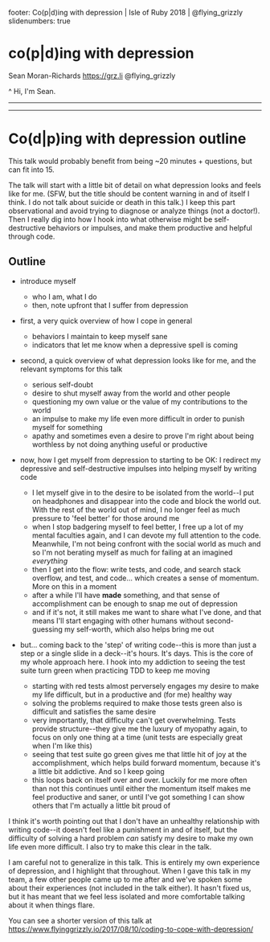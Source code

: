 footer: Co(p|d)ing with depression | Isle of Ruby 2018 | @flying_grizzly
slidenumbers: true


# co(p|d)ing with depression

Sean Moran-Richards
https://grz.li
@flying_grizzly

^ Hi, I'm Sean.


---


---



# Co(d|p)ing with depression outline

This talk would probably benefit from being ~20 minutes + questions, but can fit into 15.

The talk will start with a little bit of detail on what depression looks and feels like for me. (SFW, but the title should be content warning in and of itself I think. I do not talk about suicide or death in this talk.) I keep this part observational and avoid trying to diagnose or analyze things (not a doctor!). Then I really dig into how I hook into what otherwise might be self-destructive behaviors or impulses, and make them productive and helpful through code.

## Outline

- introduce myself
  - who I am, what I do
  - then, note upfront that I suffer from depression

- first, a very quick overview of how I cope in general
  - behaviors I maintain to keep myself sane
  - indicators that let me know when a depressive spell is coming

- second, a quick overview of what depression looks like for me, and the relevant symptoms for this talk
  - serious self-doubt
  - desire to shut myself away from the world and other people
  - questioning my own value or the value of my contributions to the world
  - an impulse to make my life even more difficult in order to punish myself for something
  - apathy and sometimes even a desire to prove I'm right about being worthless by not doing anything useful or productive

- now, how I get myself from depression to starting to be OK: I redirect my depressive and self-destructive impulses into helping myself by writing code
  - I let myself give in to the desire to be isolated from the world--I put on headphones and disappear into the code and block the world out. With the rest of the world out of mind, I no longer feel as much pressure to 'feel better' for those around me
  - when I stop badgering myself to feel better, I free up a lot of my mental faculties again, and I can devote my full attention to the code. Meanwhile, I'm not being confront with the social world as much and so I'm not berating myself as much for failing at an imagined *everything*
  - then I get into the flow: write tests, and code, and search stack overflow, and test, and code... which creates a sense of momentum. More on this in a moment
  - after a while I'll have **made** something, and that sense of accomplishment can be enough to snap me out of depression
  - and if it's not, it still makes me want to share what I've done, and that means I'll start engaging with other humans without second-guessing my self-worth, which also helps bring me out

- but... coming back to the 'step' of writing code--this is more than just a step or a single slide in a deck--it's hours. It's days. This is the core of my whole approach here. I hook into my addiction to seeing the test suite turn green when practicing TDD to keep me moving
  - starting with red tests almost perversely engages my desire to make my life difficult, but in a productive and (for me) healthy way
  - solving the problems required to make those tests green also is difficult and satisfies the same desire
  - very importantly, that difficulty can't get overwhelming. Tests provide structure--they give me the luxury of myopathy again, to focus on only one thing at a time (unit tests are especially great when I'm like this)
  - seeing that test suite go green gives me that little hit of joy at the accomplishment, which helps build forward momentum, because it's a little bit addictive. And so I keep going
  - this loops back on itself over and over. Luckily for me more often than not this continues until either the momentum itself makes me feel productive and saner, or until I've got something I can show others that I'm actually a little bit proud of

I think it's worth pointing out that I don't have an unhealthy relationship with writing code--it doesn't feel like a punishment in and of itself, but the difficulty of solving a hard problem *can* satisfy my desire to make my own life even more difficult. I also try to make this clear in the talk.

I am careful not to generalize in this talk. This is entirely my own experience of depression, and I highlight that throughout. When I gave this talk in my team, a few other people came up to me after and we've spoken some about their experiences (not included in the talk either). It hasn't fixed us, but it has meant that we feel less isolated and more comfortable talking about it when things flare.

You can see a shorter version of this talk at https://www.flyinggrizzly.io/2017/08/10/coding-to-cope-with-depression/
